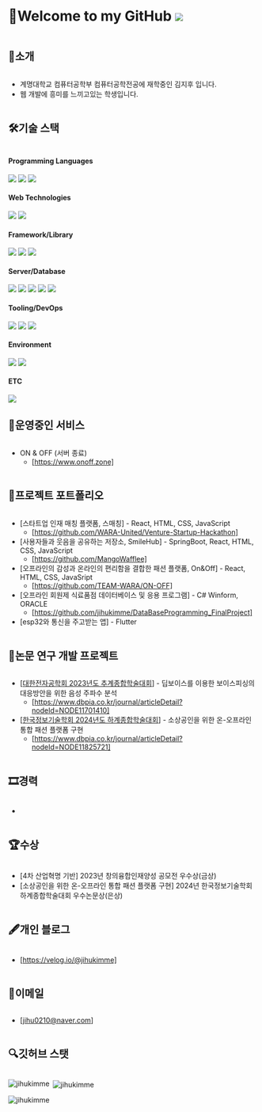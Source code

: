 # 👋Welcome to my GitHub ![](https://komarev.com/ghpvc/?username=jihukimme&label=Profile%20views&color=af4bf1&style=flat) 



<h2 style="display: inline-block; vertical-align: middle;">📌소개</h2>

- 계명대학교 컴퓨터공학부 컴퓨터공학전공에 재학중인 김지후 입니다.
- 웹 개발에 흥미를 느끼고있는 학생입니다.



<h2 style="display: inline-block; vertical-align: middle;">🛠기술 스택</h2>

<div>
  <!-- Programming Languages -->
  <h4>Programming Languages</h4>
  <img src="https://img.shields.io/badge/java-007396?style=for-the-badge&logo=java&logoColor=white"> 
  <img src="https://img.shields.io/badge/python-3776AB?style=for-the-badge&logo=python&logoColor=white">
  <img src="https://img.shields.io/badge/javascript-F7DF1E?style=for-the-badge&logo=javascript&logoColor=black">
  <br>

  <!-- Web Technologies -->
  <h4>Web Technologies</h4>
  <img src="https://img.shields.io/badge/html5-E34F26?style=for-the-badge&logo=html5&logoColor=white">
  <img src="https://img.shields.io/badge/css-1572B6?style=for-the-badge&logo=css3&logoColor=white">
  <br>
  
  <!-- Framework/Library -->
  <h4>Framework/Library</h4>
  <img src="https://img.shields.io/badge/react-61DAFB?style=for-the-badge&logo=react&logoColor=black">
  <img src="https://img.shields.io/badge/springboot-6DB33F?style=for-the-badge&logo=springboot&logoColor=white">
  <img src="https://img.shields.io/badge/nodejs-339933?style=for-the-badge&logo=nodedotjs&logoColor=white">
  <br>

  <!-- Server/Database -->
  <h4>Server/Database</h4>
  <img src="https://img.shields.io/badge/mongodb-47A248?style=for-the-badge&logo=mongodb&logoColor=white">
  <img src="https://img.shields.io/badge/mysql-4479A1?style=for-the-badge&logo=mysql&logoColor=white">
  <img src="https://img.shields.io/badge/apache-D22128?style=for-the-badge&logo=apache&logoColor=white">
  <img src="https://img.shields.io/badge/tomcat-F8DC75?style=for-the-badge&logo=apache-tomcat&logoColor=black">
  <img src="https://img.shields.io/badge/nginx-009639?style=for-the-badge&logo=nginx&logoColor=white">
  <br>

  <!-- Tooling/DevOps -->
  <h4>Tooling/DevOps</h4>
  <img src="https://img.shields.io/badge/docker-2496ED?style=for-the-badge&logo=docker&logoColor=white">
  <img src="https://img.shields.io/badge/github-181717?style=for-the-badge&logo=github&logoColor=white">
  <img src="https://img.shields.io/badge/aws-232F3E?style=for-the-badge&logo=amazonaws&logoColor=white">
  <br>

  <!-- Environment -->
  <h4>Environment</h4>
  <img src="https://img.shields.io/badge/linux-FCC624?style=for-the-badge&logo=linux&logoColor=black">
  <img src="https://img.shields.io/badge/windows-0078D6?style=for-the-badge&logo=windows&logoColor=white">
  <br>

  <!-- ETC -->
  <h4>ETC</h4>
  <img src="https://img.shields.io/badge/notion-000000?style=for-the-badge&logo=notion&logoColor=white">
  <br>
</div>



<h2 style="display: inline-block; vertical-align: middle;">🚀운영중인 서비스</h2>

- ON & OFF (서버 종료)
  - [https://www.onoff.zone]



<h2 style="display: inline-block; vertical-align: middle;">💼프로젝트 포트폴리오</h2>  

- [스타트업 인재 매칭 플랫폼, 스매칭] - React, HTML, CSS, JavaScript  
  - [https://github.com/WARA-United/Venture-Startup-Hackathon]  
- [사용자들과 웃음을 공유하는 저장소, SmileHub] - SpringBoot, React, HTML, CSS, JavaScript
  - [https://github.com/MangoWafflee]
- [오프라인의 감성과 온라인의 편리함을 결합한 패션 플랫폼, On&Off] - React, HTML, CSS, JavaSript
  - [https://github.com/TEAM-WARA/ON-OFF]  
- [오프라인 회원제 식료품점 데이터베이스 및 응용 프로그램] - C# Winform, ORACLE
  - [https://github.com/jihukimme/DataBaseProgramming_FinalProject]  
- [esp32와 통신을 주고받는 앱] - Flutter


  
<h2 style="display: inline-block; vertical-align: middle;">📜논문 연구 개발 프로젝트</h2>

- [[대한전자공학회 2023년도 추계종합학술대회](https://conf.theieie.org/2023f/)] - 딥보이스를 이용한 보이스피싱의 대응방안을 위한 음성 주파수 분석
  - [https://www.dbpia.co.kr/journal/articleDetail?nodeId=NODE11701410]
- [[한국정보기술학회 2024년도 하계종합학술대회](https://ki-it.or.kr/conference/2024)] - 소상공인을 위한 온-오프라인 통합 패션 플랫폼 구현   
  - [https://www.dbpia.co.kr/journal/articleDetail?nodeId=NODE11825721]



<h2 style="display: inline-block; vertical-align: middle;">🎞경력</h2>

-



<h2 style="display: inline-block; vertical-align: middle;">🏆수상</h2>

- [4차 산업혁명 기반] 2023년 창의융합인재양성 공모전 우수상(금상)
- [소상공인을 위한 온-오프라인 통합 패션 플랫폼 구현] 2024년 한국정보기술학회 하계종합학술대회 우수논문상(은상)


  
<h2 style="display: inline-block; vertical-align: middle;">🖋개인 블로그</h2>

- [https://velog.io/@jihukimme]



<h2 style="display: inline-block; vertical-align: middle;">📧이메일</h2>

- [jihu0210@naver.com]
  


<h2 style="display: inline-block; vertical-align: middle;">🔍깃허브 스탯</h2>

<p><img align="left" src="https://github-readme-stats.vercel.app/api/top-langs?username=jihukimme&show_icons=true&theme=radical&locale=en&layout=compact" alt="jihukimme" /></p>

<p>&nbsp;<img align="center" src="https://github-readme-stats.vercel.app/api?username=jihukimme&show_icons=true&theme=radical&locale=en" alt="jihukimme" /></p>

<p><img align="center" src="https://github-readme-streak-stats.herokuapp.com/?user=jihukimme&theme=dark" alt="jihukimme" /></p>
